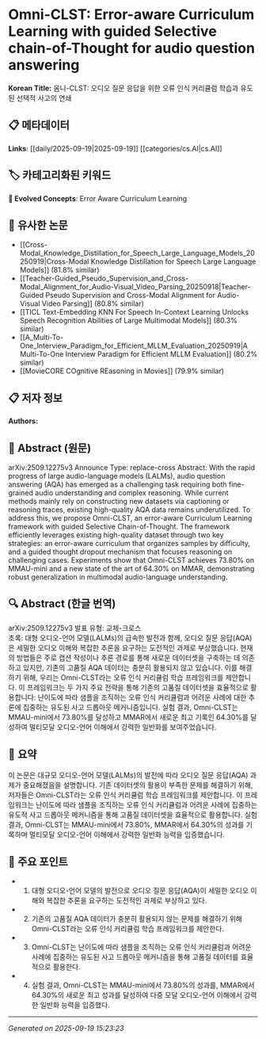 
# Omni-CLST: Error-aware Curriculum Learning with guided Selective chain-of-Thought for audio question answering

**Korean Title:** 옴니-CLST: 오디오 질문 응답을 위한 오류 인식 커리큘럼 학습과 유도된 선택적 사고의 연쇄

## 📋 메타데이터

**Links**: [[daily/2025-09-19|2025-09-19]] [[categories/cs.AI|cs.AI]]

## 🏷️ 카테고리화된 키워드
**🚀 Evolved Concepts**: Error Aware Curriculum Learning

## 🔗 유사한 논문
- [[Cross-Modal_Knowledge_Distillation_for_Speech_Large_Language_Models_20250919|Cross-Modal Knowledge Distillation for Speech Large Language Models]] (81.8% similar)
- [[Teacher-Guided_Pseudo_Supervision_and_Cross-Modal_Alignment_for_Audio-Visual_Video_Parsing_20250918|Teacher-Guided Pseudo Supervision and Cross-Modal Alignment for Audio-Visual Video Parsing]] (80.8% similar)
- [[TICL Text-Embedding KNN For Speech In-Context Learning Unlocks Speech Recognition Abilities of Large Multimodal Models]] (80.3% similar)
- [[A_Multi-To-One_Interview_Paradigm_for_Efficient_MLLM_Evaluation_20250919|A Multi-To-One Interview Paradigm for Efficient MLLM Evaluation]] (80.2% similar)
- [[MovieCORE COgnitive REasoning in Movies]] (79.9% similar)

## 📋 저자 정보

**Authors:** 

## 📄 Abstract (원문)

arXiv:2509.12275v3 Announce Type: replace-cross 
Abstract: With the rapid progress of large audio-language models (LALMs), audio question answering (AQA) has emerged as a challenging task requiring both fine-grained audio understanding and complex reasoning. While current methods mainly rely on constructing new datasets via captioning or reasoning traces, existing high-quality AQA data remains underutilized. To address this, we propose Omni-CLST, an error-aware Curriculum Learning framework with guided Selective Chain-of-Thought. The framework efficiently leverages existing high-quality dataset through two key strategies: an error-aware curriculum that organizes samples by difficulty, and a guided thought dropout mechanism that focuses reasoning on challenging cases. Experiments show that Omni-CLST achieves 73.80% on MMAU-mini and a new state of the art of 64.30% on MMAR, demonstrating robust generalization in multimodal audio-language understanding.

## 🔍 Abstract (한글 번역)

arXiv:2509.12275v3 발표 유형: 교체-크로스  
초록: 대형 오디오-언어 모델(LALMs)의 급속한 발전과 함께, 오디오 질문 응답(AQA)은 세밀한 오디오 이해와 복잡한 추론을 요구하는 도전적인 과제로 부상했습니다. 현재의 방법들은 주로 캡션 작성이나 추론 경로를 통해 새로운 데이터셋을 구축하는 데 의존하고 있지만, 기존의 고품질 AQA 데이터는 충분히 활용되지 않고 있습니다. 이를 해결하기 위해, 우리는 Omni-CLST라는 오류 인식 커리큘럼 학습 프레임워크를 제안합니다. 이 프레임워크는 두 가지 주요 전략을 통해 기존의 고품질 데이터셋을 효율적으로 활용합니다: 난이도에 따라 샘플을 조직하는 오류 인식 커리큘럼과 어려운 사례에 대한 추론에 집중하는 유도된 사고 드롭아웃 메커니즘입니다. 실험 결과, Omni-CLST는 MMAU-mini에서 73.80%를 달성하고 MMAR에서 새로운 최고 기록인 64.30%를 달성하여 멀티모달 오디오-언어 이해에서 강력한 일반화를 보여주었습니다.

## 📝 요약

이 논문은 대규모 오디오-언어 모델(LALMs)의 발전에 따라 오디오 질문 응답(AQA) 과제가 중요해졌음을 설명합니다. 기존 데이터셋의 활용이 부족한 문제를 해결하기 위해, 저자들은 Omni-CLST라는 오류 인식 커리큘럼 학습 프레임워크를 제안합니다. 이 프레임워크는 난이도에 따라 샘플을 조직하는 오류 인식 커리큘럼과 어려운 사례에 집중하는 유도적 사고 드롭아웃 메커니즘을 통해 고품질 데이터셋을 효율적으로 활용합니다. 실험 결과, Omni-CLST는 MMAU-mini에서 73.80%, MMAR에서 64.30%의 성과를 기록하며 멀티모달 오디오-언어 이해에서 강력한 일반화 능력을 입증했습니다.

## 🎯 주요 포인트

- 1. 대형 오디오-언어 모델의 발전으로 오디오 질문 응답(AQA)이 세밀한 오디오 이해와 복잡한 추론을 요구하는 도전적인 과제로 부상하고 있다.

- 2. 기존의 고품질 AQA 데이터가 충분히 활용되지 않는 문제를 해결하기 위해 Omni-CLST라는 오류 인식 커리큘럼 학습 프레임워크를 제안한다.

- 3. Omni-CLST는 난이도에 따라 샘플을 조직하는 오류 인식 커리큘럼과 어려운 사례에 집중하는 유도된 사고 드롭아웃 메커니즘을 통해 고품질 데이터를 효율적으로 활용한다.

- 4. 실험 결과, Omni-CLST는 MMAU-mini에서 73.80%의 성과를, MMAR에서 64.30%의 새로운 최고 성과를 달성하여 다중 모달 오디오-언어 이해에서 강력한 일반화 능력을 입증했다.

---

*Generated on 2025-09-19 15:23:23*